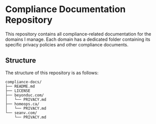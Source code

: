 # Compliance Documentation Repository

This repository contains all compliance-related documentation for the domains I manage.
Each domain has a dedicated folder containing its specific privacy policies and other compliance documents.

## Structure

The structure of this repository is as follows:

``` plaintext
compliance-docs/
├── README.md
├── LICENSE
├── beyonduc.com/
│   └── PRIVACY.md
├── homeops.ca/
│   └── PRIVACY.md
└── seanv.com/
    └── PRIVACY.md
```
